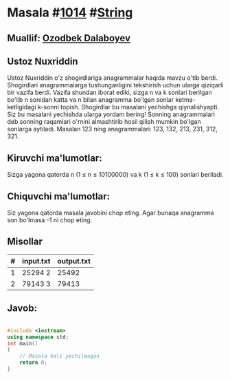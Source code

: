 
<h1>Masala #<a href="https://robocontest.uz/tasks/1014">1014</a> #<a href="https://robocontest.uz/tasks?category=16">String</a></h1>
<h2> Muallif: <a href="https://robocontest.uz/profile/ozodbek_dalaboyev">Ozodbek Dalaboyev</a></h2>
<h2>Ustoz Nuxriddin</h2>
<p>Ustoz Nuxriddin o'z shogirdlariga anagrammalar haqida mavzu o'tib berdi. Shogirdlari anagrammalarga tushunganligini tekshirish uchun ularga qiziqarli bir vazifa berdi. Vazifa shundan iborat ediki, sizga n va k sonlari berilgan bo'lib n sonidan katta va n bilan anagramma bo'lgan sonlar ketma-ketligidagi k-sonni topish. Shogirdlar bu masalani yechishga qiynalishyapti. Siz bu masalani yechishda ularga yordam bering!
Sonning anagrammalari deb sonning raqamlari o'rnini almashtirib hosil qilish mumkin bo'lgan sonlarga aytiladi.
Masalan 123 ning anagrammalari: 123, 132, 213, 231, 312, 321.</p>
<h2>Kiruvchi ma'lumotlar:</h2>
<p>Sizga yagona qatorda n (1 ≤ n ≤ 10100000) va k (1 ≤ k ≤ 100) sonlari beriladi.</p>
<h2>Chiquvchi ma'lumotlar:</h2>
<p>Siz yagona qatorda masala javobini chop eting. Agar bunaqa anagramma son bo'lmasa -1 ni chop eting.</p>
<h2>Misollar</h2>
<table>
    <thead>
        <tr>
            <th>#</th>
            <th>input.txt</th>
            <th>output.txt</th>
        </tr>
    </thead>
    <tbody>
            <tr>
                <td>1</td>
                <td>25294 2</td>
                <td>25492</td>
            </tr>
            <tr>
                <td>2</td>
                <td>79143 3</td>
                <td>79413</td>
            </tr>
    </tbody>
    </table>
    
<h2>Javob:</h2>

######
```cpp
#include <iostream>
using namespace std;
int main()
{
    // Masala hali yechilmagan
    return 0;
}
```
